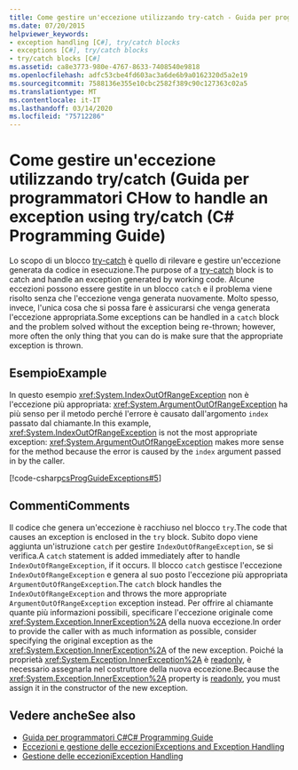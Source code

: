 ```yaml
---
title: Come gestire un'eccezione utilizzando try-catch - Guida per programmatori C
ms.date: 07/20/2015
helpviewer_keywords:
- exception handling [C#], try/catch blocks
- exceptions [C#], try/catch blocks
- try/catch blocks [C#]
ms.assetid: ca8e3773-980e-4767-8633-7408540e9818
ms.openlocfilehash: adfc53cbe4fd603ac3a6de6b9a0162320d5a2e19
ms.sourcegitcommit: 7588136e355e10cbc2582f389c90c127363c02a5
ms.translationtype: MT
ms.contentlocale: it-IT
ms.lasthandoff: 03/14/2020
ms.locfileid: "75712286"
---
```

# <a name="how-to-handle-an-exception-using-trycatch-c-programming-guide"></a><span data-ttu-id="440f1-102">Come gestire un'eccezione utilizzando try/catch (Guida per programmatori C</span><span class="sxs-lookup"><span data-stu-id="440f1-102">How to handle an exception using try/catch (C# Programming Guide)</span></span>
<span data-ttu-id="440f1-103">Lo scopo di un blocco [try-catch](../../language-reference/keywords/try-catch.md) è quello di rilevare e gestire un'eccezione generata da codice in esecuzione.</span><span class="sxs-lookup"><span data-stu-id="440f1-103">The purpose of a [try-catch](../../language-reference/keywords/try-catch.md) block is to catch and handle an exception generated by working code.</span></span> <span data-ttu-id="440f1-104">Alcune eccezioni possono essere gestite in un blocco `catch` e il problema viene risolto senza che l'eccezione venga generata nuovamente. Molto spesso, invece, l'unica cosa che si possa fare è assicurarsi che venga generata l'eccezione appropriata.</span><span class="sxs-lookup"><span data-stu-id="440f1-104">Some exceptions can be handled in a `catch` block and the problem solved without the exception being re-thrown; however, more often the only thing that you can do is make sure that the appropriate exception is thrown.</span></span>  
  
## <a name="example"></a><span data-ttu-id="440f1-105">Esempio</span><span class="sxs-lookup"><span data-stu-id="440f1-105">Example</span></span>  
 <span data-ttu-id="440f1-106">In questo esempio <xref:System.IndexOutOfRangeException> non è l'eccezione più appropriata: <xref:System.ArgumentOutOfRangeException> ha più senso per il metodo perché l'errore è causato dall'argomento `index` passato dal chiamante.</span><span class="sxs-lookup"><span data-stu-id="440f1-106">In this example, <xref:System.IndexOutOfRangeException> is not the most appropriate exception: <xref:System.ArgumentOutOfRangeException> makes more sense for the method because the error is caused by the `index` argument passed in by the caller.</span></span>  
  
 [!code-csharp[csProgGuideExceptions#5](~/samples/snippets/csharp/VS_Snippets_VBCSharp/csProgGuideExceptions/CS/Exceptions.cs#5)]  
  
## <a name="comments"></a><span data-ttu-id="440f1-107">Commenti</span><span class="sxs-lookup"><span data-stu-id="440f1-107">Comments</span></span>  
 <span data-ttu-id="440f1-108">Il codice che genera un'eccezione è racchiuso nel blocco `try`.</span><span class="sxs-lookup"><span data-stu-id="440f1-108">The code that causes an exception is enclosed in the `try` block.</span></span> <span data-ttu-id="440f1-109">Subito dopo viene aggiunta un'istruzione `catch` per gestire `IndexOutOfRangeException`, se si verifica.</span><span class="sxs-lookup"><span data-stu-id="440f1-109">A `catch` statement is added immediately after to handle `IndexOutOfRangeException`, if it occurs.</span></span> <span data-ttu-id="440f1-110">Il blocco `catch` gestisce l'eccezione `IndexOutOfRangeException` e genera al suo posto l'eccezione più appropriata `ArgumentOutOfRangeException`.</span><span class="sxs-lookup"><span data-stu-id="440f1-110">The `catch` block handles the `IndexOutOfRangeException` and throws the more appropriate `ArgumentOutOfRangeException` exception instead.</span></span> <span data-ttu-id="440f1-111">Per offrire al chiamante quante più informazioni possibili, specificare l'eccezione originale come <xref:System.Exception.InnerException%2A> della nuova eccezione.</span><span class="sxs-lookup"><span data-stu-id="440f1-111">In order to provide the caller with as much information as possible, consider specifying the original exception as the <xref:System.Exception.InnerException%2A> of the new exception.</span></span> <span data-ttu-id="440f1-112">Poiché la proprietà <xref:System.Exception.InnerException%2A> è [readonly](../../language-reference/keywords/readonly.md), è necessario assegnarla nel costruttore della nuova eccezione.</span><span class="sxs-lookup"><span data-stu-id="440f1-112">Because the <xref:System.Exception.InnerException%2A> property is [readonly](../../language-reference/keywords/readonly.md), you must assign it in the constructor of the new exception.</span></span>  
  
## <a name="see-also"></a><span data-ttu-id="440f1-113">Vedere anche</span><span class="sxs-lookup"><span data-stu-id="440f1-113">See also</span></span>

- [<span data-ttu-id="440f1-114">Guida per programmatori C#</span><span class="sxs-lookup"><span data-stu-id="440f1-114">C# Programming Guide</span></span>](../index.md)
- [<span data-ttu-id="440f1-115">Eccezioni e gestione delle eccezioni</span><span class="sxs-lookup"><span data-stu-id="440f1-115">Exceptions and Exception Handling</span></span>](./index.md)
- [<span data-ttu-id="440f1-116">Gestione delle eccezioni</span><span class="sxs-lookup"><span data-stu-id="440f1-116">Exception Handling</span></span>](./exception-handling.md)
